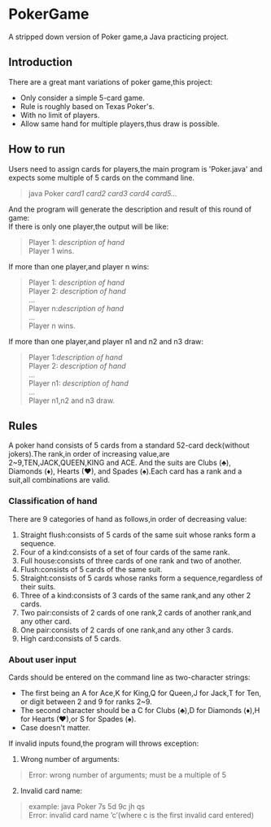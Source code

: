 # PokerGame
A stripped down version of Poker game,a Java practicing project.

## Introduction
There are a great mant variations of poker game,this project:
- Only consider a simple 5-card game.
- Rule is roughly based on Texas Poker's.
- With no limit of players.
- Allow same hand for multiple players,thus draw is possible.

## How to run
Users need to assign cards for players,the main program is 'Poker.java' and expects some multiple of 5 cards on the command line.
> java Poker *card1 card2 card3 card4 card5...*

And the program will generate the description and result of this round of game:  
If there is only one player,the output will be like:
>Player 1: *description of hand*  
Player 1 wins.

If more than one player,and player n wins:
>Player 1: *description of hand*   
Player 2: *description of hand*  
...  
Player n:*description of hand*  
...  
Player n wins.

If more than one player,and player n1 and n2 and n3 draw:
>Player 1:*description of hand*  
Player 2: *description of hand*  
...  
Player n1: *description of hand*  
...  
Player n1,n2 and n3 draw.

## Rules
A poker hand consists of 5 cards from a standard 52-card deck(without jokers).The rank,in order of increasing value,are 2~9,TEN,JACK,QUEEN,KING and ACE.
And the suits are Clubs (♣), Diamonds (♦), Hearts (♥), and Spades (♠).Each card has a rank and a suit,all combinations are valid.

### Classification of hand
There are 9 categories of hand as follows,in order of decreasing value:
1. Straight flush:consists of 5 cards of the same suit whose ranks form a sequence.
2. Four of a kind:consists of a set of four cards of the same rank.
3. Full house:consists of three cards of one rank and  two of another.
4. Flush:consists of 5 cards of the same suit.
5. Straight:consists of 5 cards whose ranks form a sequence,regardless of their suits.
6. Three of a kind:consists of 3 cards of the same rank,and any other 2 cards.
7. Two pair:consists of 2 cards of one rank,2 cards of another rank,and any other card.
8. One pair:consists of 2 cards of one rank,and any other 3 cards.
9. High card:consists of 5 cards.

### About user input
Cards should be entered on the command line as two-character strings:
- The first being an A for Ace,K for King,Q for Queen,J for Jack,T for Ten, or digit between 2 and 9 for ranks 2~9. 
- The second character should be a C for Clubs (♣),D for Diamonds (♦),H for Hearts (♥),or S for Spades (♠).
- Case doesn't matter.

If invalid inputs found,the program will throws exception:  
1. Wrong number of arguments:
> Error: wrong number of arguments; must be a multiple of 5
2. Invalid card name:
>example: java Poker 7s 5d 9c jh qs  
Error: invalid card name ’c’(where c is the first invalid card entered)
